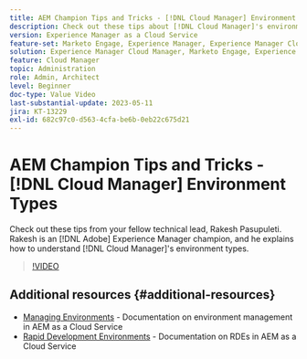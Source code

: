 ```yaml
---
title: AEM Champion Tips and Tricks - [!DNL Cloud Manager] Environment Types
description: Check out these tips about [!DNL Cloud Manager]'s environment types from AEM champion and expert, Rakesh Pasupuleti.
version: Experience Manager as a Cloud Service
feature-set: Marketo Engage, Experience Manager, Experience Manager Cloud Manager
solution: Experience Manager Cloud Manager, Marketo Engage, Experience Manager Cloud Manager
feature: Cloud Manager
topic: Administration
role: Admin, Architect
level: Beginner
doc-type: Value Video
last-substantial-update: 2023-05-11
jira: KT-13229
exl-id: 682c97c0-d563-4cfa-be6b-0eb22c675d21
---
```

# AEM Champion Tips and Tricks - [!DNL Cloud Manager] Environment Types

Check out these tips from your fellow technical lead, Rakesh Pasupuleti. Rakesh is an [!DNL Adobe] Experience Manager champion, and he explains how to understand [!DNL Cloud Manager]'s environment types.

>[!VIDEO](https://video.tv.adobe.com/v/3419297?quality=12&learn=on)

## Additional resources {#additional-resources}

* [Managing Environments](https://experienceleague.adobe.com/docs/experience-manager-cloud-service/content/implementing/using-cloud-manager/manage-environments.html) - Documentation on environment management in AEM as a Cloud Service
* [Rapid Development Environments](https://experienceleague.adobe.com/docs/experience-manager-cloud-service/content/implementing/developing/rapid-development-environments.html) - Documentation on RDEs in AEM as a Cloud Service
